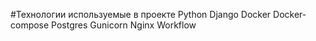 #Технологии используемые в проекте
Python
Django
Docker
Docker-compose
Postgres
Gunicorn
Nginx
Workflow

